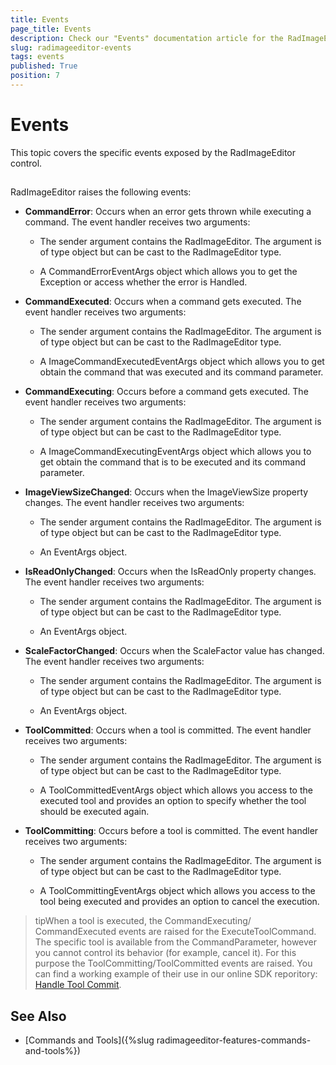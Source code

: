 ```yaml
---
title: Events
page_title: Events
description: Check our "Events" documentation article for the RadImageEditor WPF control.
slug: radimageeditor-events
tags: events
published: True
position: 7
---
```


# Events



This topic covers the specific events exposed by the RadImageEditor control.

## 

RadImageEditor raises the following events:

* __CommandError__: Occurs when an error gets thrown while executing a command. The event handler receives two arguments:
            

	* The sender argument contains the RadImageEditor. The argument is of type object but can be cast to the RadImageEditor type.
	                
	
	* A CommandErrorEventArgs object which allows you to get the Exception or access whether the error is Handled.
                

* __CommandExecuted__: Occurs when a command gets executed. The event handler receives two arguments:
            

	* The sender argument contains the RadImageEditor. The argument is of type object but can be cast to the RadImageEditor type.
	                
	
	* A ImageCommandExecutedEventArgs object which allows you to get obtain the command that was executed and its command parameter.
                

* __CommandExecuting__: Occurs before a command gets executed. The event handler receives two arguments:
            

	* The sender argument contains the RadImageEditor. The argument is of type object but can be cast to the RadImageEditor type.
	                
	
	* A ImageCommandExecutingEventArgs object which allows you to get obtain the command that is to be executed and its command parameter.
	                

* __ImageViewSizeChanged__: Occurs when the ImageViewSize property changes. The event handler receives two arguments:
            

	* The sender argument contains the RadImageEditor. The argument is of type object but can be cast to the RadImageEditor type.
	                
	
	* An EventArgs object.
                

* __IsReadOnlyChanged__: Occurs when the IsReadOnly property changes. The event handler receives two arguments:
            

	* The sender argument contains the RadImageEditor. The argument is of type object but can be cast to the RadImageEditor type.
	                
	
	* An EventArgs object.
	                

* __ScaleFactorChanged__: Occurs when the ScaleFactor value has changed. The event handler receives two arguments:
            

	* The sender argument contains the RadImageEditor. The argument is of type object but can be cast to the RadImageEditor type.
	                
	
	* An EventArgs object.
                

* __ToolCommitted__: Occurs when a tool is committed. The event handler receives two arguments:
            

	* The sender argument contains the RadImageEditor. The argument is of type object but can be cast to the RadImageEditor type.
	                
	
	* A ToolCommittedEventArgs object which allows you access to the executed tool and provides an option to specify whether the tool should be executed again.
                

* __ToolCommitting__: Occurs before a tool is committed. The event handler receives two arguments:
            
	
	* The sender argument contains the RadImageEditor. The argument is of type object but can be cast to the RadImageEditor type.
	                
	
	* A ToolCommittingEventArgs object which allows you access to the tool being executed and provides an option to cancel the execution.
	                

>tipWhen a tool is executed, the CommandExecuting/ CommandExecuted events are raised for the ExecuteToolCommand. The specific tool is available from the CommandParameter, however you cannot control its behavior (for example, cancel it). For this purpose the ToolCommitting/ToolCommitted events are raised. You can find a working example of their use in our online SDK reporitory: [Handle Tool Commit](https://github.com/telerik/xaml-sdk/tree/master/ImageEditor/HandleToolCommit).
          

## See Also

 * [Commands and Tools]({%slug radimageeditor-features-commands-and-tools%})
